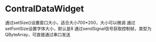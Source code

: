 # ContralDataWidget
通过setSize()设置窗口大小，适合大小700*200，大小可以微调
通过setFontSize设置字体大小，默认是8
通过sendSignal信号获取控制帧，类型为QByteArray，可直接通过串口发送

